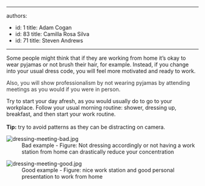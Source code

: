 

---
authors:
  - id: 1
    title: Adam Cogan
  - id: 83
    title: Camilla Rosa Silva
  - id: 71
    title: Steven Andrews
---




<span class='intro'> <p>Some people might think that if they are working from home it’s okay to wear pyjamas or not brush their hair, for example. Instead, if you change into your usual dress code, you will feel more motivated and ready to work.<br></p><span style="color&#58;#333333;">​​Also, you will show professionalism by not wearing pyjamas​ by attending meetings as you would if you were in person.​​</span><br> </span>

<p>​Try to start your day afresh, as you would usually do to go to your workplace. Follow your usual morning routine&#58; shower, dressing up, breakfast, and then start your work routine.<br><br><b>Tip&#58;</b> try to avoid patterns as they can be distracting on camera.<br></p><dl class="badImage"><dt>
      <img src="/PublishingImages/dressing-meeting-bad.jpg" alt="dressing-meeting-bad.jpg" />
   </dt><dd>Bad example - Figure&#58; Not dressing accordingly or not having a work station from home can drastically reduce your concentration</dd></dl><dl class="goodImage"><dt>
         <img src="/PublishingImages/dressing-meeting-good.jpg" alt="dressing-meeting-good.jpg" />
      </dt><dd>Good example - Figure&#58; nice work station and good personal presentation to work from home<span style="color&#58;#444444;">​</span><span style="color&#58;#444444;">​</span></dd></dl>


